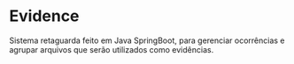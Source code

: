 # Evidence

Sistema retaguarda feito em Java SpringBoot, para gerenciar ocorrências e agrupar arquivos que serão utilizados como evidências.
